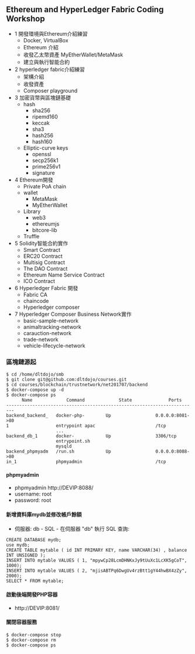## Ethereum and HyperLedger Fabric Coding Workshop

* 1 開發環境與Ethereum介紹練習
  * Docker, VirtualBox
  * Ethereum 介紹
  * 收發乙太幣資產 MyEtherWallet/MetaMask
  * 建立與執行智能合約
* 2 hyperledger fabric介紹練習
  * 架構介紹
  * 收發資產
  * Composer playground
* 3 加密貨幣與區塊鏈基礎
  * hash
    * sha256
    * ripemd160
    * keccak
    * sha3
    * hash256
    * hash160
  * Elliptic-curve keys
    * openssl
    * secp256k1
    * prime256v1
    * signature
* 4 Ethereum開發
  * Private PoA chain
  * wallet
    * MetaMask
    * MyEtherWallet
  * Library
    * web3
    * ethereumjs
    * bitcore-lib
  * Truffle
* 5 Solidity智能合約實作
  * Smart Contract
  * ERC20 Contract
  * Multisig Contract
  * The DAO Contract
  * Ethereum Name Service Contract
  * ICO Contract
* 6 Hyperledger Fabric 開發
  * Fabric CA
  * chaincode
  * Hyperledger composer
* 7 Hyperledger Composer Business Network實作
  * basic-sample-network
  * animaltracking-network
  * carauction-network
  * trade-network
  * vehicle-lifecycle-network


### 區塊鏈源起



```
$ cd /home/dltdojo/smb
$ git clone git@github.com:dltdojo/courses.git
$ cd courses/blockchain/trustnetwork/net201707/backend
$ docker-compose up -d
$ docker-compose ps
      Name             Command             State              Ports
-------------------------------------------------------------------------
backend_backend_   docker-php-        Up                 0.0.0.0:8081->80
1                  entrypoint apac                       /tcp
                   ...
backend_db_1       docker-            Up                 3306/tcp
                   entrypoint.sh
                   mysqld
backend_phpmyadm   /run.sh            Up                 0.0.0.0:8088->80
in_1               phpmyadmin                            /tcp

```

#### phpmyadmin

* phpmyadmin http://DEVIP:8088/
* username: root
* password: root

#### 新增資料庫mydb並修改帳戶餘額

* 伺服器: db - SQL - 在伺服器 "db" 執行 SQL 查詢: 

```
CREATE DATABASE mydb;
use mydb;
CREATE TABLE mytable ( id INT PRIMARY KEY, name VARCHAR(34) , balance INT UNSIGNED );
INSERT INTO mytable VALUES ( 1, "mpywCp28LcmDHNKxJy9tUuXc1LcXK5gCoT", 1000);
INSERT INTO mytable VALUES ( 2, "mjisABTPq6DwgUv4rzBtt1gY44hwBX4zZy", 2000);
SELECT * FROM mytable;
```

#### 啟動後端開發PHP容器

* http://DEVIP:8081/

#### 關閉容器服務

```
$ docker-compose stop
$ docker-compose rm
$ docker-compose ps
```